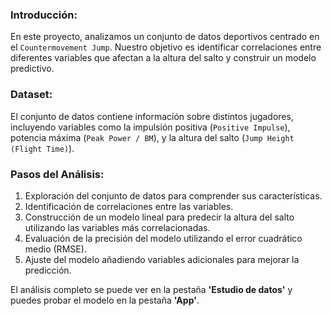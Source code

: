 ### Introducción:
En este proyecto, analizamos un conjunto de datos deportivos centrado en el `Countermovement Jump`. 
Nuestro objetivo es identificar correlaciones entre diferentes variables que afectan a la altura del salto y construir un modelo predictivo.

### Dataset:
El conjunto de datos contiene información sobre distintos jugadores, incluyendo variables como la impulsión positiva (`Positive Impulse`), potencia máxima (`Peak Power / BM`), y la altura del salto (`Jump Height (Flight Time)`).

### Pasos del Análisis:
1. Exploración del conjunto de datos para comprender sus características.
2. Identificación de correlaciones entre las variables.
3. Construcción de un modelo lineal para predecir la altura del salto utilizando las variables más correlacionadas.
4. Evaluación de la precisión del modelo utilizando el error cuadrático medio (RMSE).
5. Ajuste del modelo añadiendo variables adicionales para mejorar la predicción.

El análisis completo se puede ver en la pestaña **'Estudio de datos'** y puedes probar el modelo en la pestaña **'App'**.
